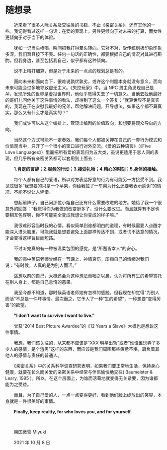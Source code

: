 # 随想录

　　近来看了很多人际关系及交往类的书籍，不止《亲密关系》，还有其他的一些。我记得看过这样一句话：在爱的表现上，男性更倾向于对未来的打算，而女性更倾向于对于当下的体验。

　　犹如一记当头棒喝，瞬间把我打得晕头转向。它对不对，受传统刻板印象印象多深，我们暂且按下不表。任何一句话的正确性，都要根据自己的情况对其进行斟酌。但我身边，甚至包括我自己，似乎都有这种倾向。

　　说不上精打细算，但是对于未来的一点点的规划总是有的。

　　面向未来和面向当下，很难说孰优孰劣，或许这个判题本身就没有意义。面向未来可能会过多地导致虚无主义。《失控玩家》中，当 NPC 男主角发现自己是 AI，发现所处的世界是虚拟世界时，他似乎觉得失去了一切意义。当他去找他最好的哥们儿问他关于这件事情的看法，却得到了这么一个答复：“就算世界不是真实的，我现在正在安慰我最好的兄弟，帮他解决问题，开导想法，如果这个都不算真实，那么又有什么才是真实的？”

　　我们或许可以从这个编排上，管窥出编剧的价值取向，和想要将观众导向的方向。

　　当然这个方式可能不一定奏效。我们每个人都被关押在自己的一套行为模式和价值观当中，只开了一个很小的窗口进行对外交流。《爱的五种语言》（《Five Love Languages》）里面把所有爱的表现归为五大类，虽说更适用于恋人间的表现，但几乎所有亲密关系都可以套用到上面去：

　　**1.肯定的言辞；2.服务的行动；3.接受礼物；4.精心的时刻；5.身体的接触。**

　　每个人都有自己的爱语，所以对方表达好意的行为有可能另一方接受不到。我见过很多“我想要的只是一个苹果，你给我拉了一车梨为什么还要我表示感谢”的情况，不能不说让人惋惜。

　　想起前阵子，自己问那位小姐自己还有什么需要改进的地方。她给了我一个很意外的回答：“我觉得你为我做的改变挺多了，没什么要改进。而且就算有不足也要相互包容啊，你不可能完全变成我想让你变成的样子嘛。”

　　我很难形容当时我的心情。看似简单到谁都明白的道理，有时候需要人点醒才能深入进头脑里。可能我就是想要避免上面那样传达不到，或者词不达意的情况，才会变得这样盲目而短路。

　　不过听完真的有一种被温柔包围的感觉，是“所邂皆幸人”的安心。

　　我的高中英语老师曾经在一节课上，神情哀伤，压抑自己的情绪对我们说：“有时候，人真的是为别人而活。”

　　遥想以前的自己，大概还会为这种想法而嗤之以鼻，认为将所有生的希望寄托在别人身上，都是自己怠惰的恶果。

　　我至今都不知道，那时候英语老师她有怎样的感触。但我现在却觉得“为别人而活”不总是一件坏事情。最次而之，它予人了一种“生的希望”，一种想要“变得厉害”的欲望。

　　**“I don’t want to survive.I want to live.”**

　　曾获“2014 Best Picture Awardee”的《12 Years a Slave》大概也是想说这件事情。

　　我想，我们该关注的，从来都不应该是“XXX 明星出轨”或者“谁谁谁玩弄了多少人的感情，是个渣男”这样的东西，而应该是我们周围那些疲惫不堪，肩负着其他人的感情与责任的普通人。

　　《亲密关系》中的关系科学调查研究表明，如果我们要正常地生活，保持身心健康，就要在长久而关爱的亲密关系中经常与伴侣愉快地交往( Baumeister & Leary, 1995 )。所以，在这个层面上，为谁而活蓦地就变得无关紧要，因为谁都能为之受益。

　　而且，为了自己爱的人，一点一点变得更好，看到他们脸上绽放出的笑容，本身就是一件很美好的事情。

　　**Finally, keep reality, for who loves you, and for yourself.**

<br>

　　南国微雪 Miyuki

　　2021 年 10 月 8 日